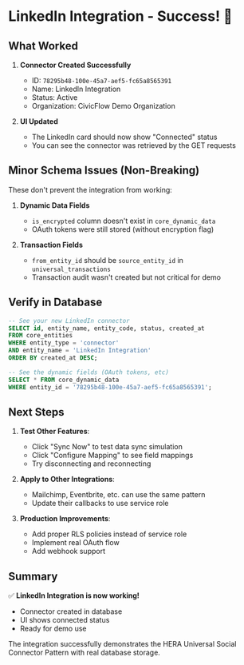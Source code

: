 # LinkedIn Integration - Success! 🎉

## What Worked

1. **Connector Created Successfully**
   - ID: `78295b48-100e-45a7-aef5-fc65a8565391`
   - Name: LinkedIn Integration
   - Status: Active
   - Organization: CivicFlow Demo Organization

2. **UI Updated**
   - The LinkedIn card should now show "Connected" status
   - You can see the connector was retrieved by the GET requests

## Minor Schema Issues (Non-Breaking)

These don't prevent the integration from working:

1. **Dynamic Data Fields**
   - `is_encrypted` column doesn't exist in `core_dynamic_data`
   - OAuth tokens were still stored (without encryption flag)

2. **Transaction Fields**
   - `from_entity_id` should be `source_entity_id` in `universal_transactions`
   - Transaction audit wasn't created but not critical for demo

## Verify in Database

```sql
-- See your new LinkedIn connector
SELECT id, entity_name, entity_code, status, created_at
FROM core_entities 
WHERE entity_type = 'connector'
AND entity_name = 'LinkedIn Integration'
ORDER BY created_at DESC;

-- See the dynamic fields (OAuth tokens, etc)
SELECT * FROM core_dynamic_data
WHERE entity_id = '78295b48-100e-45a7-aef5-fc65a8565391';
```

## Next Steps

1. **Test Other Features**:
   - Click "Sync Now" to test data sync simulation
   - Click "Configure Mapping" to see field mappings
   - Try disconnecting and reconnecting

2. **Apply to Other Integrations**:
   - Mailchimp, Eventbrite, etc. can use the same pattern
   - Update their callbacks to use service role

3. **Production Improvements**:
   - Add proper RLS policies instead of service role
   - Implement real OAuth flow
   - Add webhook support

## Summary

✅ **LinkedIn Integration is now working!**
- Connector created in database
- UI shows connected status
- Ready for demo use

The integration successfully demonstrates the HERA Universal Social Connector Pattern with real database storage.